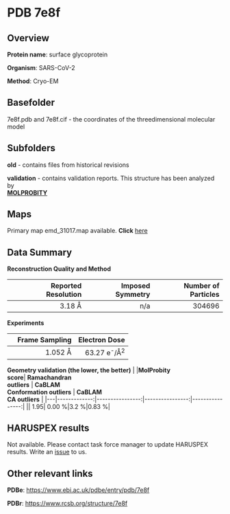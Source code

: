 # PDB 7e8f

## Overview

**Protein name**: surface glycoprotein

**Organism**: SARS-CoV-2

**Method**: Cryo-EM



## Basefolder

7e8f.pdb and 7e8f.cif - the coordinates of the threedimensional molecular model

## Subfolders



**old** - contains files from historical revisions

**validation** - contains validation reports. This structure has been analyzed by <br>  [**MOLPROBITY**](https://github.com/thorn-lab/coronavirus_structural_task_force/tree/master/pdb/surface_glycoprotein/SARS-CoV-2/7e8f/validation/molprobity)    



## Maps

Primary map emd_31017.map available. **Click** [here](http://ftp.wwpdb.org/pub/emdb/structures/EMD-31017/map/) 

## Data Summary
**Reconstruction Quality and Method**

|   | Reported Resolution | Imposed Symmetry | Number of Particles |
|---|-------------:|----------------:|--------------:|
|   |3.18 Å|n/a|304696|

**Experiments**

|   | Frame Sampling | Electron Dose |
|---|-------------:|----------------:|
|   |1.052 Å|63.27 e<sup>-</sup>/Å<sup>2</sup>|

**Geometry validation (the lower, the better)**
|   |**MolProbity<br>score**| **Ramachandran<br>outliers** | **CaBLAM<br>Conformation outliers** | **CaBLAM<br>CA outliers** |
|---|-------------:|----------------:|----------------:|----------------:|
||  1.95|  0.00 %|3.2 %|0.83 %|

## HARUSPEX results

Not available. Please contact task force manager to update HARUSPEX results. Write an [issue](https://github.com/thorn-lab/coronavirus_structural_task_force/issues) to us.

## Other relevant links 
**PDBe**:  https://www.ebi.ac.uk/pdbe/entry/pdb/7e8f
 
**PDBr**: https://www.rcsb.org/structure/7e8f 
